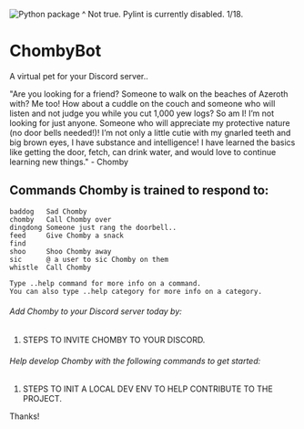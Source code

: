 ![Python package](https://github.com/GridLAN/ChombyBot/workflows/Python%20package/badge.svg)
^ Not true. Pylint is currently disabled. 1/18.
# ChombyBot
A virtual pet for your Discord server..

"Are you looking for a friend? Someone to walk on the beaches of Azeroth with? Me too! How about a cuddle on the couch and someone who will listen and not judge you while you cut 1,000 yew logs? So am I! I’m not looking for just anyone. Someone who will appreciate my protective nature (no door bells needed!)! I’m not only a little cutie with my gnarled teeth and big brown eyes, I have substance and intelligence! I have learned the basics like getting the door, fetch, can drink water, and would love to continue learning new things." - Chomby

## Commands Chomby is trained to respond to:
```
baddog   Sad Chomby
chomby   Call Chomby over
dingdong Someone just rang the doorbell..
feed     Give Chomby a snack
find     
shoo     Shoo Chomby away
sic      @ a user to sic Chomby on them
whistle  Call Chomby

Type ..help command for more info on a command.
You can also type ..help category for more info on a category.
```
###### Add Chomby to your Discord server today by:
1) STEPS TO INVITE CHOMBY TO YOUR DISCORD.

###### Help develop Chomby with the following commands to get started:
1) STEPS TO INIT A LOCAL DEV ENV TO HELP CONTRIBUTE TO THE PROJECT.

Thanks!
